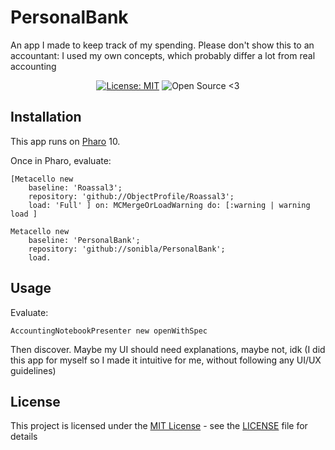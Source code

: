 
# PersonalBank
An app I made to keep track of my spending. Please don't show this to an accountant: I used my own concepts, which probably differ a lot from real accounting

<p align="center">
    <a href="https://opensource.org/licenses/MIT"><img src="https://img.shields.io/github/license/sonibla/PersonalBank" alt="License: MIT"/></a>
    <img src="https://img.shields.io/badge/Open%20Source-%20%E2%99%A5%20-brightgreen" alt="Open Source <3"/>
</p>

## Installation

This app runs on [Pharo](https://pharo.org/) 10.

Once in Pharo, evaluate:
```
[Metacello new
    baseline: 'Roassal3';
    repository: 'github://ObjectProfile/Roassal3';
    load: 'Full' ] on: MCMergeOrLoadWarning do: [:warning | warning load ]
```
```
Metacello new
    baseline: 'PersonalBank';
    repository: 'github://sonibla/PersonalBank';
    load.
```

## Usage

Evaluate:
```
AccountingNotebookPresenter new openWithSpec
```
Then discover. Maybe my UI should need explanations, maybe not, idk (I did this app for myself so I made it intuitive for me, without following any UI/UX guidelines)

## License

This project is licensed under the [MIT License](https://opensource.org/licenses/MIT) - see the [LICENSE](LICENSE) file for details
